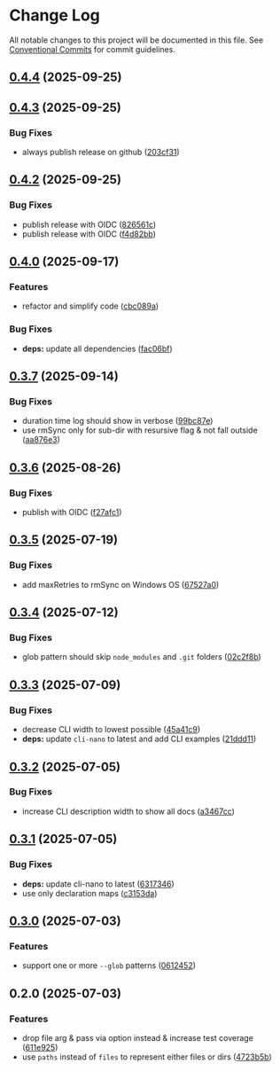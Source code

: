 # Change Log
All notable changes to this project will be documented in this file. See [Conventional Commits](https://conventionalcommits.org) for commit guidelines.

## [0.4.4](https://github.com/ghiscoding/remove-glob/compare/v0.4.3...v0.4.4) (2025-09-25)

## [0.4.3](https://github.com/ghiscoding/remove-glob/compare/v0.4.2...v0.4.3) (2025-09-25)

### Bug Fixes

* always publish release on github ([203cf31](https://github.com/ghiscoding/remove-glob/commit/203cf3149149266f10c3e5ca71964268c9aab568))

## [0.4.2](https://github.com/ghiscoding/remove-glob/compare/v0.4.0...v0.4.2) (2025-09-25)

### Bug Fixes

* publish release with OIDC ([826561c](https://github.com/ghiscoding/remove-glob/commit/826561caded6511d15056dd49b20e7d8ecfa5c23))
* publish release with OIDC ([f4d82bb](https://github.com/ghiscoding/remove-glob/commit/f4d82bbaff9df362a90ddc32ff66ad8a0400da9e))

## [0.4.0](https://github.com/ghiscoding/remove-glob/compare/v0.3.7...v0.4.0) (2025-09-17)

### Features

* refactor and simplify code ([cbc089a](https://github.com/ghiscoding/remove-glob/commit/cbc089a4d02c70601f47b2b420e934dd08ea3e5c))

### Bug Fixes

* **deps:** update all dependencies ([fac06bf](https://github.com/ghiscoding/remove-glob/commit/fac06bf9a8e87aa83d0f0b9928d4acf612e5e9c1))

## [0.3.7](https://github.com/ghiscoding/remove-glob/compare/v0.3.6...v0.3.7) (2025-09-14)

### Bug Fixes

* duration time log should show in verbose ([99bc87e](https://github.com/ghiscoding/remove-glob/commit/99bc87e334bb4a7610371da399f151a885a2dbf7))
* use rmSync only for sub-dir with resursive flag & not fall outside ([aa876e3](https://github.com/ghiscoding/remove-glob/commit/aa876e3bb96ee4824d9adbe7d454ec4f6d8423bd))

## [0.3.6](https://github.com/ghiscoding/remove-glob/compare/v0.3.5...v0.3.6) (2025-08-26)

### Bug Fixes

* publish with OIDC ([f27afc1](https://github.com/ghiscoding/remove-glob/commit/f27afc141f9f6d1edd8db8c1fe9b1cc19c6de376))

## [0.3.5](https://github.com/ghiscoding/remove-glob/compare/v0.3.4...v0.3.5) (2025-07-19)

### Bug Fixes

* add maxRetries to rmSync on Windows OS ([67527a0](https://github.com/ghiscoding/remove-glob/commit/67527a0e60303883b0f6ef87fadd8c5259d730f1))

## [0.3.4](https://github.com/ghiscoding/remove-glob/compare/v0.3.3...v0.3.4) (2025-07-12)

### Bug Fixes

* glob pattern should skip `node_modules` and `.git` folders ([02c2f8b](https://github.com/ghiscoding/remove-glob/commit/02c2f8b86bcdeec60e3e29f160c7845fab9408e7))

## [0.3.3](https://github.com/ghiscoding/remove-glob/compare/v0.3.2...v0.3.3) (2025-07-09)

### Bug Fixes

* decrease CLI width to lowest possible ([45a41c9](https://github.com/ghiscoding/remove-glob/commit/45a41c9cbc8431dfc5c8788c0e65da6c252c596d))
* **deps:** update `cli-nano` to latest and add CLI examples ([21ddd11](https://github.com/ghiscoding/remove-glob/commit/21ddd11c4ed2a19a1cc19f0ffa357ae0caee50c1))

## [0.3.2](https://github.com/ghiscoding/remove-glob/compare/v0.3.1...v0.3.2) (2025-07-05)

### Bug Fixes

* increase CLI description width to show all docs ([a3467cc](https://github.com/ghiscoding/remove-glob/commit/a3467cc0ab5962f77fa06637109138b9848a6ab2))

## [0.3.1](https://github.com/ghiscoding/remove-glob/compare/v0.3.0...v0.3.1) (2025-07-05)

### Bug Fixes

* **deps:** update cli-nano to latest ([6317346](https://github.com/ghiscoding/remove-glob/commit/63173464c48a02fd60f13c35c21b7ed0f1cb2d7e))
* use only declaration maps ([c3153da](https://github.com/ghiscoding/remove-glob/commit/c3153daf4537fc77d9c22d8021d81d6fe568eb66))

## [0.3.0](https://github.com/ghiscoding/remove-glob/compare/v0.2.0...v0.3.0) (2025-07-03)

### Features

* support one or more `--glob` patterns ([0612452](https://github.com/ghiscoding/remove-glob/commit/06124528e7e308aabbbb8ff998d870610f27629b))

## 0.2.0 (2025-07-03)

### Features

* drop file arg & pass via option instead & increase test coverage ([611e925](https://github.com/ghiscoding/remove-glob/commit/611e9256b5996ad6275ab06b59e23a9f67db518e))
* use `paths` instead of `files` to represent either files or dirs ([4723b5b](https://github.com/ghiscoding/remove-glob/commit/4723b5b8fc085af9d7dd53a3805a4ed6157e56a0))
